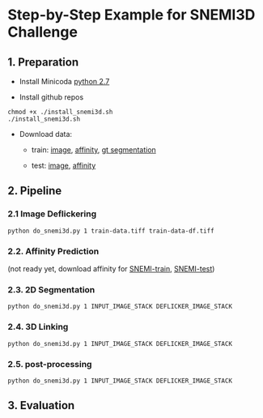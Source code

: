 # Step-by-Step Example for SNEMI3D Challenge

## 1. Preparation

- Install Minicoda [python 2.7](https://conda.io/miniconda.html)

- Install github repos
```
chmod +x ./install_snemi3d.sh
./install_snemi3d.sh
```

- Download data: 
    
    - train: [image](http://140.247.107.75/rhoana_product/snemi/image/train-input.tif), [affinity](http://140.247.107.75/rhoana_product/snemi/aff/model_snemi_dice_mls._train_min.h5), [gt segmentation](http://140.247.107.75/rhoana_product/snemi/seg/train-label.tif)
    
    - test: [image](http://140.247.107.75/rhoana_product/snemi/image/test-input.tif), [affinity]()


## 2. Pipeline
### 2.1 Image Deflickering
```
python do_snemi3d.py 1 train-data.tiff train-data-df.tiff
```

### 2.2. Affinity Prediction 
(not ready yet, download affinity for [SNEMI-train](), [SNEMI-test]())

### 2.3. 2D Segmentation
```
python do_snemi3d.py 1 INPUT_IMAGE_STACK DEFLICKER_IMAGE_STACK
```

### 2.4. 3D Linking
```
python do_snemi3d.py 1 INPUT_IMAGE_STACK DEFLICKER_IMAGE_STACK
```

### 2.5. post-processing
```
python do_snemi3d.py 1 INPUT_IMAGE_STACK DEFLICKER_IMAGE_STACK
```


## 3. Evaluation
